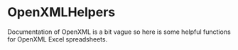 # OpenXMLHelpers
Documentation of OpenXML is a bit vague so here is some helpful functions for OpenXML Excel spreadsheets.
